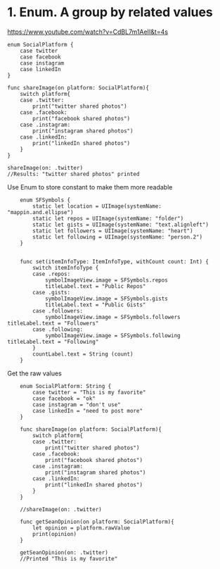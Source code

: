 # 1. Enum. A group by related values<br>
https://www.youtube.com/watch?v=CdBL7m1AeII&t=4s


    enum SocialPlatform {
        case twitter
        case facebook
        case instagram
        case linkedIn
    }
    
    func shareImage(on platform: SocialPlatform){
        switch platform{
        case .twitter:
            print("twitter shared photos")
        case .facebook:
            print("facebook shared photos")
        case .instagram:
            print("instagram shared photos")
        case .linkedIn:
            print("linkedIn shared photos")
        }
    }
    
    shareImage(on: .twitter)
    //Results: "twitter shared photos" printed

Use Enum to store constant to make them more readable<br>

        enum SFSymbols {
            static let location = UIImage(systemName: "mappin.and.ellipse")
            static let repos = UIImage(systemName: "folder")
            static let gists = UIImage(systemName: "text.alignleft")
            static let followers = UIImage(systemName: "heart")
            static let following = UIImage(systemName: "person.2")
        }

                
        func set(itemInfoType: ItemInfoType, withCount count: Int) {
            switch itemInfoType {
            case .repos:
                symbolImageView.image = SFSymbols.repos
                titleLabel.text = "Public Repos"
            case .gists:
                symbolImageView.image = SFSymbols.gists
                titleLabel.text = "Public Gists"
            case .followers:
                symbolImageView.image = SFSymbols.followers titleLabel.text = "Followers"
            case .following:
                symbolImageView.image = SFSymbols.following titleLabel.text = "Following"
            }
            countLabel.text = String (count)
        }

Get the raw values
    
        enum SocialPlatform: String {
            case twitter = "This is my favorite"
            case facebook = "ok"
            case instagram = "don't use"
            case linkedIn = "need to post more"
        }
        
        func shareImage(on platform: SocialPlatform){
            switch platform{
            case .twitter:
                print("twitter shared photos")
            case .facebook:
                print("facebook shared photos")
            case .instagram:
                print("instagram shared photos")
            case .linkedIn:
                print("linkedIn shared photos")
            }
        }
        
        //shareImage(on: .twitter)
        
        func getSeanOpinion(on platform: SocialPlatform){
            let opinion = platform.rawValue
            print(opinion)
        }
        
        getSeanOpinion(on: .twitter)
        //Printed "This is my favorite"







